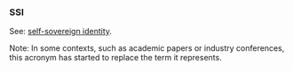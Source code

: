 ### SSI

<p class="c8"><span>See: </span><span class="c2"><a class="c3" href="#h.wdojy63bltd4">self-sovereign identity</a></span><span class="c0">.</span></p><p class="c8"><span class="c0">Note: In some contexts, such as academic papers or industry conferences, this acronym has started to replace the term it represents.</span></p>